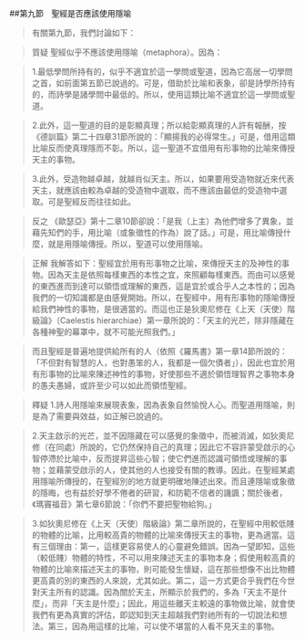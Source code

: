 ##第九節　聖經是否應該使用隱喻
>有關第九節，我們討論如下：

>質疑	聖經似乎不應該使用隱喻（metaphora）。因為：

>1.最低學問所持有的，似乎不適宜於這一學問或聖道，因為它高居一切學問之首，如前面第五節已說過的。可是，借助於比喻和表象，卻是詩學所持有的，而詩學是諸學問中最低的。所以，使用這類比喻不適宜於這一學問或聖道。

>2.此外，這一聖道的目的是彰顯真理；所以給彰顯真理的人許有報酬，按《德訓篇》第二十四章31節所說的：「顯揚我的必得常生。」可是，借用這類比喻反而使真理隱而不彰。所以，這一聖道不宜借用有形事物的比喻來傳授天主的事物。

>3.此外，受造物越卓越，就越肖似天主。所以，如果要用受造物就近來代表天主，就應該由較為卓越的受造物中選取，而不應該由最低的受造物中選取。可是聖經反而往往如此。

>反之	 《歐瑟亞》第十二章10節卻說：「是我（上主）為他們增多了異象，並藉先知們的手，用比喻（或象徵性的作為）說了話。」可是，用比喻傳授什麼，就是用隱喻傳授。所以，聖道可以使用隱喻。

>正解	我解答如下：聖經宜於用有形事物之比喻，來傳授天主的及神性的事物。因為天主是依照每樣東西的本性之宜，來照顧每樣東西。而由可以感覺的東西進而到達可以領悟或理解的東西，這是宜於或合乎人之本性的；因為我們的一切知識都是由感覺開始。所以，在聖經中，用有形事物的隱喻傳授給我們神性的事物，是很適當的。而這也正是狄奧尼修在《上天（天使）階級論》（Caelestis hierarchiae）第一章所說的：「天主的光芒，除非隱藏在各種神聖的幕罩中，就不可能光照我們。」

>而且聖經是普遍地提供給所有的人（依照《羅馬書》第一章14節所說的：「不但對有智慧的人，也對愚笨的人，我都是一個欠債者」），因此也宜於用有形事物的比喻來陳述神性的事物，好使那些不適於領悟理智界之事物本身的愚夫愚婦，或許至少可以如此而領悟聖經。

>釋疑	1.詩人用隱喻來展現表象，因為表象自然愉悅人心。而聖道用隱喻，則是為了需要與效益，如正解已說過的。

>2.天主啟示的光芒，並不因隱藏在可以感覺的象徵中，而被消滅，如狄奧尼修（在同處）所說的，它仍然保持自己的真理；因此它不容許蒙受啟示的心智停滯於比喻中，反而提昇這些心智；使它們進而認識可領悟或理解的事物；並藉蒙受啟示的人，使其他的人也接受有關的教導。因此，在聖經某處用隱喻所傳授的，在聖經別的地方就更明確地陳述出來。而且連隱喻或象徵的隱晦，也有益於好學不倦者的研習，和防範不信者的譏諷；關於後者，《瑪竇福音》第七章6節說：「你們不要把聖物給狗。」

>3.如狄奧尼修在《上天（天使）階級論》第二章所說的，在聖經中用較低賤的物體的比喻，比用較高貴的物體的比喻來傳授天主的事物，更為適當。這有三個理由：第一，這樣更容易使人的心靈避免錯誤。因為一望即知，這些（較低賤）物體的特性，不可以用來陳述天主的事物本身；假使用較高貴的物體的比喻來描述天主的事物，則可能發生懷疑，這在那些想像不出比物體更高貴的別的東西的人來說，尤其如此。第二，這一方式更合乎我們在今世對天主所有的認識。因為關於天主，所顯示於我們的，多為「天主不是什麼」，而非「天主是什麼」；因此，用這些離天主較遠的事物做比喻，就會使我們有更為真實的評估，即認知到天主超越我們對祂所有的一切說法和想法。第三，因為用這樣的比喻，可以使不堪當的人看不見天主的事物。
